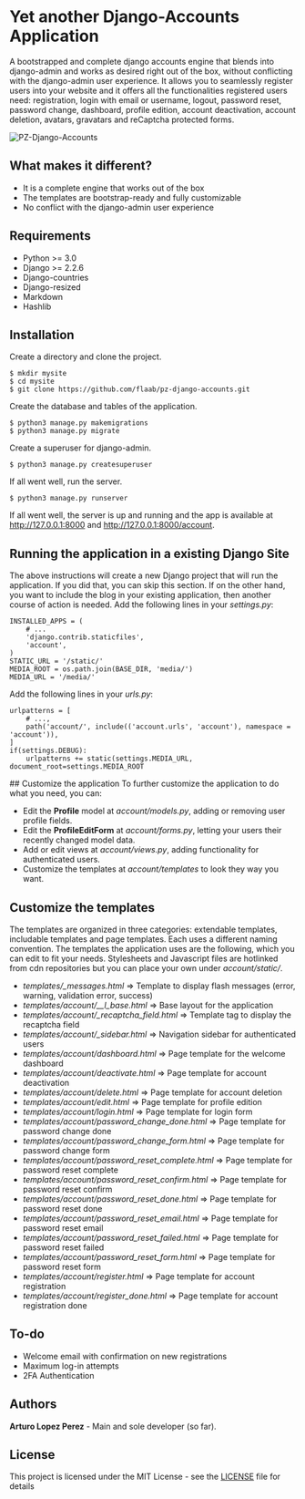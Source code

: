 # Yet another Django-Accounts Application

A bootstrapped and complete django accounts engine that blends into django-admin and works as desired right out of the box, without conflicting with the django-admin user experience.  It allows you to seamlessly register users into your website and it offers all the functionalities registered users need: registration, login with email or username, logout, password reset, password change, dashboard, profile edition, account deactivation, account deletion, avatars, gravatars and reCaptcha protected forms.

![PZ-Django-Accounts](https://www.dropbox.com/s/5q2229bvrpsnq4q/pz-django-accounts.png?raw=1)

## What makes it different?

- It is a complete engine that works out of the box
- The templates are bootstrap-ready and fully customizable
- No conflict with the django-admin user experience

## Requirements
- Python >= 3.0
- Django >= 2.2.6
- Django-countries
- Django-resized
- Markdown
- Hashlib

## Installation
Create a directory and clone the project.
```
$ mkdir mysite
$ cd mysite
$ git clone https://github.com/flaab/pz-django-accounts.git 
```
Create the database and tables of the application.
```
$ python3 manage.py makemigrations
$ python3 manage.py migrate
```
Create a superuser for django-admin.
```
$ python3 manage.py createsuperuser
```
If all went well, run the server.
```
$ python3 manage.py runserver
```
If all went well, the server is up and running and the app is available at http://127.0.0.1:8000 and http://127.0.0.1:8000/account.

## Running the application in a existing Django Site

The above instructions will create a new Django project that will run the application. If you did that, you can skip this section. If on the other hand, you want to include the blog in your existing application, then another course of action is needed. Add the following lines in your *settings.py*:

```
INSTALLED_APPS = (
    # ...
    'django.contrib.staticfiles',
    'account',
)
STATIC_URL = '/static/'
MEDIA_ROOT = os.path.join(BASE_DIR, 'media/')
MEDIA_URL = '/media/'
```

Add the following lines in your *urls.py*:

```
urlpatterns = [
    # ...,
    path('account/', include(('account.urls', 'account'), namespace = 'account')),
]
if(settings.DEBUG):
    urlpatterns += static(settings.MEDIA_URL, document_root=settings.MEDIA_ROOT
```
## Customize the application
To further customize the application to do what you need, you can:

- Edit the **Profile** model at *account/models.py*, adding or removing user profile fields.
- Edit the **ProfileEditForm** at *account/forms.py*, letting your users their recently changed model data.
- Add or edit views at *account/views.py*, adding functionality for authenticated users.
- Customize the templates at *account/templates* to look they way you want.

## Customize the templates
The templates are organized in three categories: extendable templates, includable templates and page templates. Each uses a different naming convention. The templates the application uses are the following, which you can edit to fit your needs. Stylesheets and Javascript files are hotlinked from cdn repositories but you can place your own under *account/static/*.

- *templates/_messages.html* => Template to display flash messages (error, warning, validation error, success)
- *templates/account/__l_base.html* => Base layout for the application 
- *templates/account/_recaptcha_field.html* => Template tag to display the recaptcha field
- *templates/account/_sidebar.html* => Navigation sidebar for authenticated users
- *templates/account/dashboard.html* => Page template for the welcome dashboard
- *templates/account/deactivate.html* => Page template for account deactivation
- *templates/account/delete.html* => Page template for account deletion 
- *templates/account/edit.html* => Page template for profile edition
- *templates/account/login.html* => Page template for login form
- *templates/account/password_change_done.html* => Page template for password change done
- *templates/account/password_change_form.html* => Page template for password change form
- *templates/account/password_reset_complete.html* => Page template for password reset complete
- *templates/account/password_reset_confirm.html* => Page template for password reset confirm
- *templates/account/password_reset_done.html* => Page template for password reset done
- *templates/account/password_reset_email.html* => Page template for password reset email 
- *templates/account/password_reset_failed.html* => Page template for password reset failed
- *templates/account/password_reset_form.html* => Page template for password reset form
- *templates/account/register.html* => Page template for account registration
- *templates/account/register_done.html* => Page template for account registration done

## To-do
- Welcome email with confirmation on new registrations
- Maximum log-in attempts
- 2FA Authentication

## Authors
**Arturo Lopez Perez** - Main and sole developer (so far).

## License
This project is licensed under the MIT License - see the [LICENSE](LICENSE) file for details